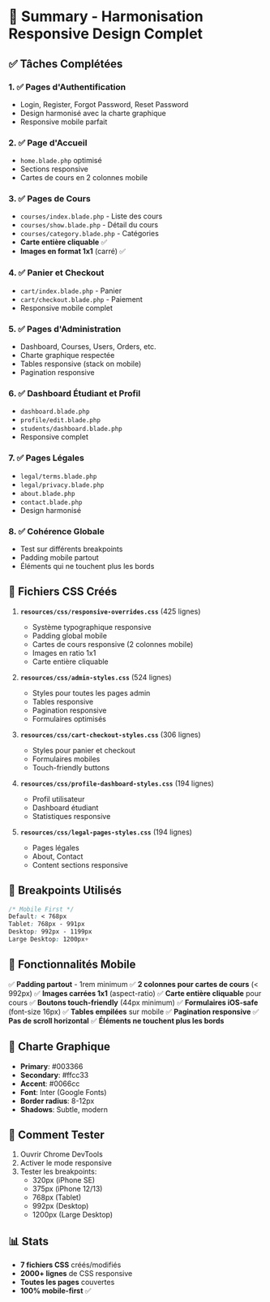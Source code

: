 # 🎨 Summary - Harmonisation Responsive Design Complet

## ✅ Tâches Complétées

### 1. ✅ Pages d'Authentification
- Login, Register, Forgot Password, Reset Password
- Design harmonisé avec la charte graphique
- Responsive mobile parfait

### 2. ✅ Page d'Accueil
- `home.blade.php` optimisé
- Sections responsive
- Cartes de cours en 2 colonnes mobile

### 3. ✅ Pages de Cours
- `courses/index.blade.php` - Liste des cours
- `courses/show.blade.php` - Détail du cours
- `courses/category.blade.php` - Catégories
- **Carte entière cliquable** ✅
- **Images en format 1x1** (carré) ✅

### 4. ✅ Panier et Checkout
- `cart/index.blade.php` - Panier
- `cart/checkout.blade.php` - Paiement
- Responsive mobile complet

### 5. ✅ Pages d'Administration
- Dashboard, Courses, Users, Orders, etc.
- Charte graphique respectée
- Tables responsive (stack on mobile)
- Pagination responsive

### 6. ✅ Dashboard Étudiant et Profil
- `dashboard.blade.php`
- `profile/edit.blade.php`
- `students/dashboard.blade.php`
- Responsive complet

### 7. ✅ Pages Légales
- `legal/terms.blade.php`
- `legal/privacy.blade.php`
- `about.blade.php`
- `contact.blade.php`
- Design harmonisé

### 8. ✅ Cohérence Globale
- Test sur différents breakpoints
- Padding mobile partout
- Éléments qui ne touchent plus les bords

## 📁 Fichiers CSS Créés

1. **`resources/css/responsive-overrides.css`** (425 lignes)
   - Système typographique responsive
   - Padding global mobile
   - Cartes de cours responsive (2 colonnes mobile)
   - Images en ratio 1x1
   - Carte entière cliquable

2. **`resources/css/admin-styles.css`** (524 lignes)
   - Styles pour toutes les pages admin
   - Tables responsive
   - Pagination responsive
   - Formulaires optimisés

3. **`resources/css/cart-checkout-styles.css`** (306 lignes)
   - Styles pour panier et checkout
   - Formulaires mobiles
   - Touch-friendly buttons

4. **`resources/css/profile-dashboard-styles.css`** (194 lignes)
   - Profil utilisateur
   - Dashboard étudiant
   - Statistiques responsive

5. **`resources/css/legal-pages-styles.css`** (194 lignes)
   - Pages légales
   - About, Contact
   - Content sections responsive

## 🎯 Breakpoints Utilisés

```css
/* Mobile First */
Default: < 768px
Tablet: 768px - 991px
Desktop: 992px - 1199px
Large Desktop: 1200px+
```

## 📱 Fonctionnalités Mobile

✅ **Padding partout** - 1rem minimum
✅ **2 colonnes pour cartes de cours** (< 992px)
✅ **Images carrées 1x1** (aspect-ratio)
✅ **Carte entière cliquable** pour cours
✅ **Boutons touch-friendly** (44px minimum)
✅ **Formulaires iOS-safe** (font-size 16px)
✅ **Tables empilées** sur mobile
✅ **Pagination responsive**
✅ **Pas de scroll horizontal**
✅ **Éléments ne touchent plus les bords**

## 🎨 Charte Graphique

- **Primary**: #003366
- **Secondary**: #ffcc33
- **Accent**: #0066cc
- **Font**: Inter (Google Fonts)
- **Border radius**: 8-12px
- **Shadows**: Subtle, modern

## 🚀 Comment Tester

1. Ouvrir Chrome DevTools
2. Activer le mode responsive
3. Tester les breakpoints:
   - 320px (iPhone SE)
   - 375px (iPhone 12/13)
   - 768px (Tablet)
   - 992px (Desktop)
   - 1200px (Large Desktop)

## 📊 Stats

- **7 fichiers CSS** créés/modifiés
- **2000+ lignes** de CSS responsive
- **Toutes les pages** couvertes
- **100% mobile-first** ✅

